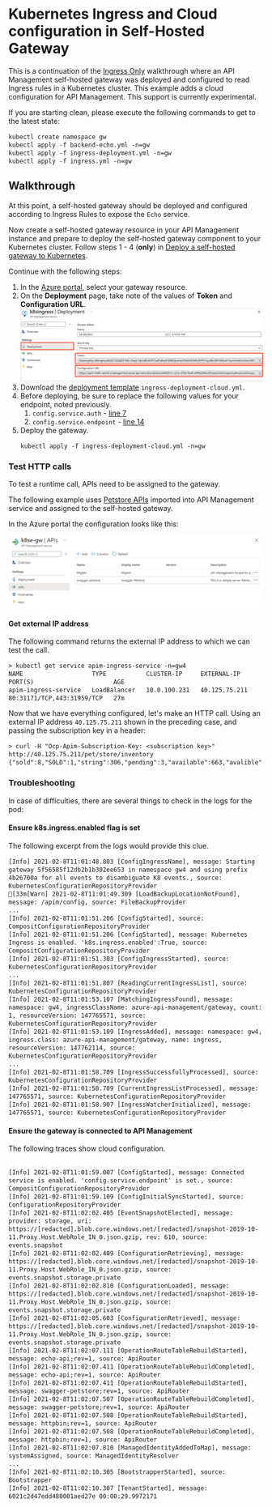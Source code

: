 # Kubernetes Ingress and Cloud configuration in Self-Hosted Gateway

This is a continuation of the [Ingress Only](../Ingress-only) walkthrough where an API Management self-hosted gateway was deployed and configured to read Ingress rules in a Kubernetes cluster. This example adds a cloud configuration for API Management. This support is currently experimental.

If you are starting clean, please execute the following commands to get to the latest state:

```
kubectl create namespace gw
kubectl apply -f backend-echo.yml -n=gw
kubectl apply -f ingress-deployment.yml -n=gw
kubectl apply -f ingress.yml -n=gw
```

## Walkthrough
At this point, a self-hosted gateway should be deployed and configured according to Ingress Rules to expose the `Echo` service.
 
Now create a self-hosted gateway resource in your API Management instance and prepare to deploy the self-hosted gateway component to your Kubernetes cluster. Follow steps 1 - 4 (**only**) in [Deploy a self-hosted gateway to Kubernetes](https://docs.microsoft.com/azure/api-management/how-to-deploy-self-hosted-gateway-kubernetes).

Continue with the following steps:

1. In the [Azure portal](https://portal.azure.com), select your gateway resource.
1. On the **Deployment** page, take note of the values of **Token** and **Configuration URL**.
  ![Self-hosted gateway configuration](gateway-config.png)
1. Download the [deployment template](ingress-deployment-cloud.yml) `ingress-deployment-cloud.yml`.
1. Before deploying, be sure to replace the following values for your endpoint, noted previously.
    1. `config.service.auth` - [line 7](ingress-deployment-cloud.yml#L7)
    1.  `config.service.endpoint` - [line 14](ingress-deployment-cloud.yml#L14)
1. Deploy the gateway.
   ```
   kubectl apply -f ingress-deployment-cloud.yml -n=gw
   ```
### Test HTTP calls
To test a runtime call, APIs need to be assigned to the gateway. 

The following example uses [Petstore APIs](https://petstore.swagger.io/) imported into API Management service and assigned to the self-hosted gateway. 

In the Azure portal the configuration looks like this:

![APIs in self-hosted gateway](gateway-apis.png)

#### Get external IP address

The following command returns the external IP address to which we can test the call.
```
> kubectl get service apim-ingress-service -n=gw4
NAME                   TYPE           CLUSTER-IP     EXTERNAL-IP    PORT(S)                      AGE
apim-ingress-service   LoadBalancer   10.0.100.231   40.125.75.211   80:31171/TCP,443:31959/TCP   27m
```

Now that we have everything configured, let's make an HTTP call. Using an external IP address `40.125.75.211` shown in the preceding case, and passing the subscription key in a header:
```
> curl -H "Ocp-Apim-Subscription-Key: <subscription key>" http://40.125.75.211/pet/store/inventory
{"sold":8,"SOLD":1,"string":306,"pending":3,"available":663,"avalible":1}
```

### Troubleshooting
In case of difficulties, there are several things to check in the logs for the pod: 

#### Ensure k8s.ingress.enabled flag is set
The following excerpt from the logs would provide this clue.
```
[Info] 2021-02-8T11:01:48.803 [ConfigIngressName], message: Starting gateway 5f56585f12db2b1b302ee653 in namespace gw4 and using prefix 4b26700a for all events to disambiguate K8 events., source: KubernetesConfigurationRepositoryProvider
[33m[Warn] 2021-02-8T11:01:49.309 [LoadBackupLocationNotFound], message: /apim/config, source: FileBackupProvider
...
[Info] 2021-02-8T11:01:51.206 [ConfigStarted], source: CompositConfigurationRepositoryProvider
[Info] 2021-02-8T11:01:51.206 [ConfigStarted], message: Kubernetes Ingress is enabled. 'k8s.ingress.enabled':True, source: CompositConfigurationRepositoryProvider
[Info] 2021-02-8T11:01:51.303 [ConfigIngressStarted], source: KubernetesConfigurationRepositoryProvider
...
[Info] 2021-02-8T11:01:51.807 [ReadingCurrentIngressList], source: KubernetesConfigurationRepositoryProvider
[Info] 2021-02-8T11:01:53.107 [MatchingIngressFound], message: namespace: gw4, ingressClassName: azure-api-management/gateway, count: 1, resourceVersion: 147765571, source: KubernetesConfigurationRepositoryProvider
[Info] 2021-02-8T11:01:53.109 [IngressAdded], message: namespace: gw4, ingress.class: azure-api-management/gateway, name: ingress, resourceVersion: 147762114, source: KubernetesConfigurationRepositoryProvider
...
[Info] 2021-02-8T11:01:58.709 [IngressSuccessfullyProcessed], source: KubernetesConfigurationRepositoryProvider
[Info] 2021-02-8T11:01:58.709 [CurrentIngressListProcessed], message: 147765571, source: KubernetesConfigurationRepositoryProvider
[Info] 2021-02-8T11:01:58.907 [IngressWatcherInitialized], message: 147765571, source: KubernetesConfigurationRepositoryProvider
```

#### Ensure the gateway is connected to API Management 
The following traces show cloud configuration.
```

[Info] 2021-02-8T11:01:59.007 [ConfigStarted], message: Connected service is enabled. 'config.service.endpoint' is set., source: CompositConfigurationRepositoryProvider
[Info] 2021-02-8T11:01:59.109 [ConfigInitialSyncStarted], source: ConfigurationRepositoryProvider
[Info] 2021-02-8T11:02:02.405 [EventSnapshotElected], message: provider: storage, uri: https://[redacted].blob.core.windows.net/[redacted]/snapshot-2019-10-11.Proxy.Host.WebRole_IN_0.json.gzip, rev: 610, source: events.snapshot
[Info] 2021-02-8T11:02:02.409 [ConfigurationRetrieving], message: https://[redacted].blob.core.windows.net/[redacted]/snapshot-2019-10-11.Proxy.Host.WebRole_IN_0.json.gzip, source: events.snapshot.storage.private
[Info] 2021-02-8T11:02:02.810 [ConfigurationLoaded], message: https://[redacted].blob.core.windows.net/[redacted]/snapshot-2019-10-11.Proxy.Host.WebRole_IN_0.json.gzip, source: events.snapshot.storage.private
[Info] 2021-02-8T11:02:05.603 [ConfigurationRetrieved], message: https://[redacted].blob.core.windows.net/[redacted]/snapshot-2019-10-11.Proxy.Host.WebRole_IN_0.json.gzip, source: events.snapshot.storage.private
[Info] 2021-02-8T11:02:07.111 [OperationRouteTableRebuildStarted], message: echo-api;rev=1, source: ApiRouter
[Info] 2021-02-8T11:02:07.411 [OperationRouteTableRebuildCompleted], message: echo-api;rev=1, source: ApiRouter
[Info] 2021-02-8T11:02:07.411 [OperationRouteTableRebuildStarted], message: swagger-petstore;rev=1, source: ApiRouter
[Info] 2021-02-8T11:02:07.507 [OperationRouteTableRebuildCompleted], message: swagger-petstore;rev=1, source: ApiRouter
[Info] 2021-02-8T11:02:07.508 [OperationRouteTableRebuildStarted], message: httpbin;rev=1, source: ApiRouter
[Info] 2021-02-8T11:02:07.508 [OperationRouteTableRebuildCompleted], message: httpbin;rev=1, source: ApiRouter
[Info] 2021-02-8T11:02:07.810 [ManagedIdentityAddedToMap], message: systemAssigned, source: ManagedIdentityResolver
...
[Info] 2021-02-8T11:02:10.305 [BootstrapperStarted], source: Bootstrapper
[Info] 2021-02-8T11:02:10.307 [TenantStarted], message: 6021c2d47edd480001aed27e 00:00:29.9972171
```


